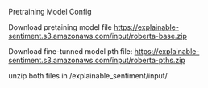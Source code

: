 Pretraining Model Config

Download pretaining model file
https://explainable-sentiment.s3.amazonaws.com/input/roberta-base.zip

Download fine-tunned model pth file:
https://explainable-sentiment.s3.amazonaws.com/input/roberta-pths.zip

unzip both files in /explainable_sentiment/input/